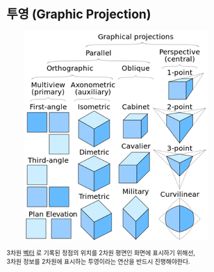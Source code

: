 # 투영 (Graphic Projection)

<figure><img src="../../.gitbook/assets/image.png" alt=""><figcaption></figcaption></figure>

3차원 [벡터](../vector.md) 로 기록된 정점의 위치를 2차원 평면인 화면에 표시하기 위해선, \
3차원 정보를 2차원에 표시하는 투영이라는 연산을 반드시 진행해야한다.

